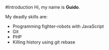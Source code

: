 #Introduction
Hi, my name is **Guido**.

My deadly skills are:
* Programming fighter-robots with JavaScript
* Git
* PHP
* Killing history using git rebase
